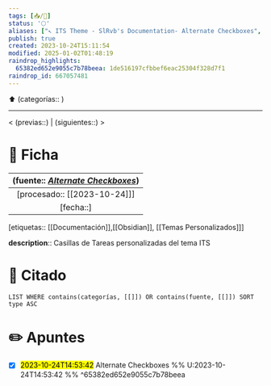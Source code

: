 ```yaml
---
tags: [📥/📃]
status: '🌕'
aliases: ["↖️ ITS Theme - SlRvb's Documentation- Alternate Checkboxes", "ITS Theme - SlRvb's Documentation- Alternate Checkboxes"]
publish: true
created: 2023-10-24T15:11:54
modified: 2025-01-02T01:48:19
raindrop_highlights:
  65382ed652e9055c7b78beea: 1de516197cfbbef6eac25304f328d7f1
raindrop_id: 667057481
---
```


⬆️ (categorías:: )

---

< (previas::) | (siguientes::) >

# 📇 Ficha

| (fuente:: [<cite>Alternate Checkboxes</cite>](https://publish.obsidian.md/slrvb-docs/ITS+Theme/Alternate+Checkboxes)) |
|:---------------------------------------------------------------------------------------------------------------------:|
|                                             [procesado:: [[2023-10-24]]]                                              |
|                                                       [fecha::]                                                       |

[etiquetas:: [[Documentación]],[[Obsidian]], [[Temas Personalizados]]]

**description**:: Casillas de Tareas personalizadas del tema ITS

# 📓 Citado

```dataview
LIST WHERE contains(categorías, [[]]) OR contains(fuente, [[]]) SORT type ASC
```

# ✏️ Apuntes

- [x] <mark class="hltr-blue">2023-10-24T14:53:42</mark> Alternate Checkboxes %% U:2023-10-24T14:53:42 %% ^65382ed652e9055c7b78beea
